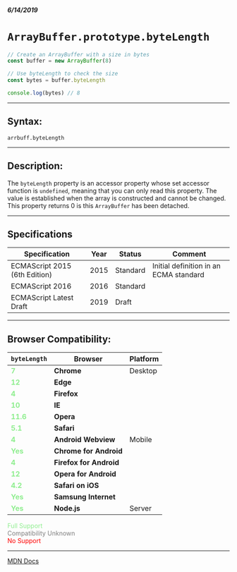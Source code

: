 ##### 6/14/2019
# `ArrayBuffer.prototype.byteLength`

```js
// Create an ArrayBuffer with a size in bytes
const buffer = new ArrayBuffer(8)

// Use byteLength to check the size
const bytes = buffer.byteLength

console.log(bytes) // 8
```

---

## Syntax:
`arrbuff.byteLength`

---

## Description:
The `byteLength` property is an accessor property whose set accessor function is `undefined`, meaning that you can only read this property.  The value is established when the array is constructed and cannot be changed.  This property returns 0 is this `ArrayBuffer` has been detached.

---

## Specifications
| Specification | Year | Status | Comment |
|---|---|---|---|
| ECMAScript 2015 (6th Edition) | 2015 | Standard | Initial definition in an ECMA standard |
| ECMAScript 2016 | 2016 | Standard |  |
| ECMAScript Latest Draft | 2019 | Draft |  |

---

## Browser Compatibility:
| `byteLength` | Browser | Platform |
|---|---|---|
| <span style="color: lightgreen">**7**</span> | **Chrome** | Desktop | 
| <span style="color: lightgreen">**12**</span> | **Edge** || 
| <span style="color: lightgreen">**4**</span> | **Firefox** || 
| <span style="color: lightgreen">**10**</span> | **IE** || 
| <span style="color: lightgreen">**11.6**</span> | **Opera** || 
| <span style="color: lightgreen">**5.1**</span> | **Safari** || 
| <span style="color: lightgreen">**4**</span> | **Android Webview** | Mobile | 
| <span style="color: lightgreen">**Yes**</span> | **Chrome for Android** || 
| <span style="color: lightgreen">**4**</span> | **Firefox for Android** || 
| <span style="color: lightgreen">**12**</span> | **Opera for Android** || 
| <span style="color: lightgreen">**4.2**</span> | **Safari on iOS** || 
| <span style="color: lightgreen">**Yes**</span> | **Samsung Internet** || 
| <span style="color: lightgreen">**Yes**</span> | **Node.js** | Server | 

<span style="color: lightgreen">Full Support</span>  
<span style="color: grey">Compatibility Unknown</span>  
<span style="color: red">No Support</span>

---

[MDN Docs](https://developer.mozilla.org/en-US/docs/Web/JavaScript/Reference/Global_Objects/ArrayBuffer/byteLength)